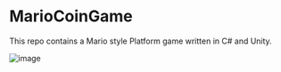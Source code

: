# MarioCoinGame
This repo contains a Mario style Platform game written in C# and Unity. 

![image](https://user-images.githubusercontent.com/31359897/146031348-f58f9a7c-3b35-4758-a2e1-4c9fdb98ad7d.png)
